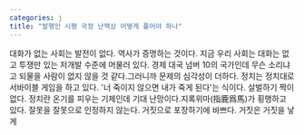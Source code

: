 ```yaml
---
categories: j
title: "발행인 시평 국정 난맥상 어떻게 풀어야 하나"
---
```

대화가 없는 사회는 발전이 없다. 역사가 증명하는 것이다. 지금 우리 사회는 대화는 없고 투쟁만 있는 저개발 수준에 머물러 있다. 경제 대국 넘버 10의 국가인데 무슨 소리냐고 되물을 사람이 없지 않을 것 같다.그러니까 문제의 심각성이 더하다. 정치는 정치대로 서바이블 게임을 하고 있다. &#39;너 죽이지 않으면 내가 죽게 된다&#39;는 식이다. 살벌하기 짝이 없다. 정치란 온기를 피우는 기제인데 기대 난망이다.지록위마(指鹿爲馬)가 횡행하고 있다. 잘못을 잘못으로 인정하지 않는다. 거짓으로 포장하기에 바쁘다. 거짓은 거짓을 낳게